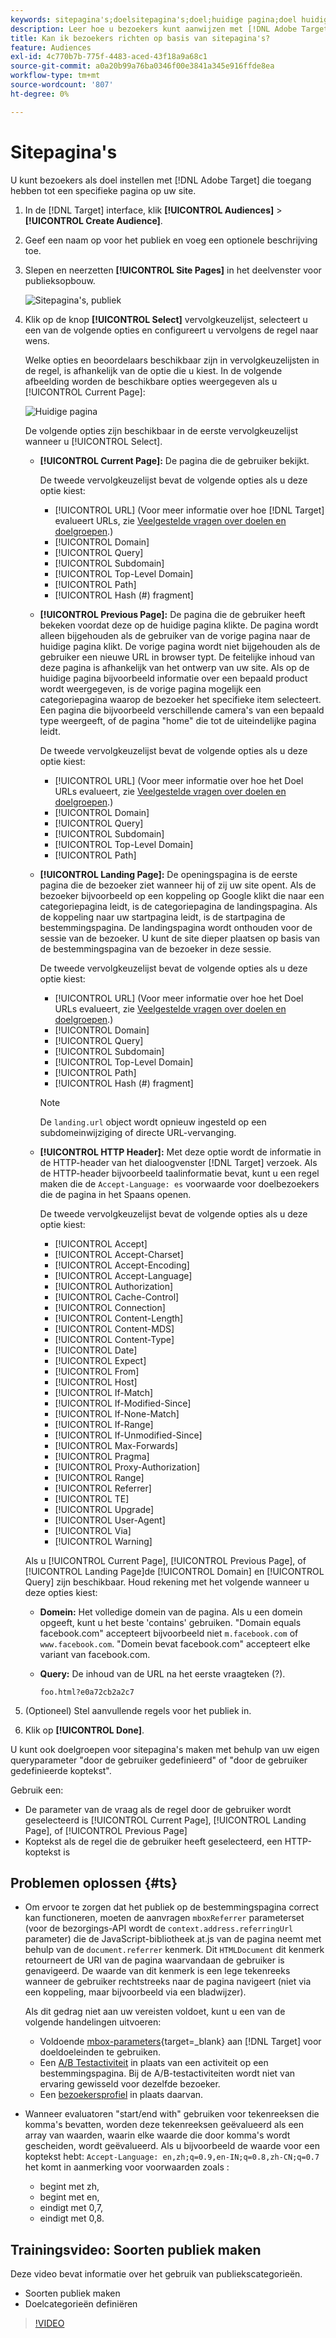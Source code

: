 ```yaml
---
keywords: sitepagina's;doelsitepagina's;doel;huidige pagina;doel huidige pagina;vorige pagina;doel vorige pagina;landingspagina;doel landingspagina;http header
description: Leer hoe u bezoekers kunt aanwijzen met [!DNL Adobe Target] die zich op een specifieke pagina op uw site bevinden.
title: Kan ik bezoekers richten op basis van sitepagina's?
feature: Audiences
exl-id: 4c770b7b-775f-4483-aced-43f18a9a68c1
source-git-commit: a0a20b99a76ba0346f00e3841a345e916ffde8ea
workflow-type: tm+mt
source-wordcount: '807'
ht-degree: 0%

---
```


# Sitepagina&#39;s

U kunt bezoekers als doel instellen met [!DNL Adobe Target] die toegang hebben tot een specifieke pagina op uw site.

1. In de [!DNL Target] interface, klik **[!UICONTROL Audiences]** > **[!UICONTROL Create Audience]**.
1. Geef een naam op voor het publiek en voeg een optionele beschrijving toe.
1. Slepen en neerzetten **[!UICONTROL Site Pages]** in het deelvenster voor publieksopbouw.

   ![Sitepagina&#39;s, publiek](assets/target_site_pages.png)

1. Klik op de knop **[!UICONTROL Select]** vervolgkeuzelijst, selecteert u een van de volgende opties en configureert u vervolgens de regel naar wens.

   Welke opties en beoordelaars beschikbaar zijn in vervolgkeuzelijsten in de regel, is afhankelijk van de optie die u kiest. In de volgende afbeelding worden de beschikbare opties weergegeven als u [!UICONTROL Current Page]:

   ![Huidige pagina](assets/current-page.png)

   De volgende opties zijn beschikbaar in de eerste vervolgkeuzelijst wanneer u [!UICONTROL Select].

   * **[!UICONTROL Current Page]:** De pagina die de gebruiker bekijkt.

      De tweede vervolgkeuzelijst bevat de volgende opties als u deze optie kiest:

      * [!UICONTROL URL] (Voor meer informatie over hoe [!DNL Target] evalueert URLs, zie [Veelgestelde vragen over doelen en doelgroepen](/help/main/c-target/c-troubleshooting-targets-and-audiences/troubleshooting-targets-and-audiences.md).)
      * [!UICONTROL Domain]
      * [!UICONTROL Query]
      * [!UICONTROL Subdomain]
      * [!UICONTROL Top-Level Domain]
      * [!UICONTROL Path]
      * [!UICONTROL Hash (#) fragment]
   * **[!UICONTROL Previous Page]:** De pagina die de gebruiker heeft bekeken voordat deze op de huidige pagina klikte. De pagina wordt alleen bijgehouden als de gebruiker van de vorige pagina naar de huidige pagina klikt. De vorige pagina wordt niet bijgehouden als de gebruiker een nieuwe URL in browser typt. De feitelijke inhoud van deze pagina is afhankelijk van het ontwerp van uw site. Als op de huidige pagina bijvoorbeeld informatie over een bepaald product wordt weergegeven, is de vorige pagina mogelijk een categoriepagina waarop de bezoeker het specifieke item selecteert. Een pagina die bijvoorbeeld verschillende camera&#39;s van een bepaald type weergeeft, of de pagina &quot;home&quot; die tot de uiteindelijke pagina leidt.

      De tweede vervolgkeuzelijst bevat de volgende opties als u deze optie kiest:

      * [!UICONTROL URL] (Voor meer informatie over hoe het Doel URLs evalueert, zie [Veelgestelde vragen over doelen en doelgroepen](/help/main/c-target/c-troubleshooting-targets-and-audiences/troubleshooting-targets-and-audiences.md).)
      * [!UICONTROL Domain]
      * [!UICONTROL Query]
      * [!UICONTROL Subdomain]
      * [!UICONTROL Top-Level Domain]
      * [!UICONTROL Path]
   * **[!UICONTROL Landing Page]:** De openingspagina is de eerste pagina die de bezoeker ziet wanneer hij of zij uw site opent. Als de bezoeker bijvoorbeeld op een koppeling op Google klikt die naar een categoriepagina leidt, is de categoriepagina de landingspagina. Als de koppeling naar uw startpagina leidt, is de startpagina de bestemmingspagina. De landingspagina wordt onthouden voor de sessie van de bezoeker. U kunt de site dieper plaatsen op basis van de bestemmingspagina van de bezoeker in deze sessie.

      De tweede vervolgkeuzelijst bevat de volgende opties als u deze optie kiest:

      * [!UICONTROL URL] (Voor meer informatie over hoe het Doel URLs evalueert, zie [Veelgestelde vragen over doelen en doelgroepen](/help/main/c-target/c-troubleshooting-targets-and-audiences/troubleshooting-targets-and-audiences.md).)
      * [!UICONTROL Domain]
      * [!UICONTROL Query]
      * [!UICONTROL Subdomain]
      * [!UICONTROL Top-Level Domain]
      * [!UICONTROL Path]
      * [!UICONTROL Hash (#) fragment]

      >[!NOTE]
      >
      >De `landing.url` object wordt opnieuw ingesteld op een subdomeinwijziging of directe URL-vervanging.

   * **[!UICONTROL HTTP Header]:** Met deze optie wordt de informatie in de HTTP-header van het dialoogvenster [!DNL Target] verzoek. Als de HTTP-header bijvoorbeeld taalinformatie bevat, kunt u een regel maken die de `Accept-Language: es` voorwaarde voor doelbezoekers die de pagina in het Spaans openen.

      De tweede vervolgkeuzelijst bevat de volgende opties als u deze optie kiest:

      * [!UICONTROL Accept]
      * [!UICONTROL Accept-Charset]
      * [!UICONTROL Accept-Encoding]
      * [!UICONTROL Accept-Language]
      * [!UICONTROL Authorization]
      * [!UICONTROL Cache-Control]
      * [!UICONTROL Connection]
      * [!UICONTROL Content-Length]
      * [!UICONTROL Content-MDS]
      * [!UICONTROL Content-Type]
      * [!UICONTROL Date]
      * [!UICONTROL Expect]
      * [!UICONTROL From]
      * [!UICONTROL Host]
      * [!UICONTROL If-Match]
      * [!UICONTROL If-Modified-Since]
      * [!UICONTROL If-None-Match]
      * [!UICONTROL If-Range]
      * [!UICONTROL If-Unmodified-Since]
      * [!UICONTROL Max-Forwards]
      * [!UICONTROL Pragma]
      * [!UICONTROL Proxy-Authorization]
      * [!UICONTROL Range]
      * [!UICONTROL Referrer]
      * [!UICONTROL TE]
      * [!UICONTROL Upgrade]
      * [!UICONTROL User-Agent]
      * [!UICONTROL Via]
      * [!UICONTROL Warning]

   Als u [!UICONTROL Current Page], [!UICONTROL Previous Page], of [!UICONTROL Landing Page]de [!UICONTROL Domain] en [!UICONTROL Query] zijn beschikbaar. Houd rekening met het volgende wanneer u deze opties kiest:

   * **Domein:** Het volledige domein van de pagina. Als u een domein opgeeft, kunt u het beste &#39;contains&#39; gebruiken. &quot;Domain equals facebook.com&quot; accepteert bijvoorbeeld niet `m.facebook.com` of `www.facebook.com`. &quot;Domein bevat facebook.com&quot; accepteert elke variant van facebook.com.
   * **Query:** De inhoud van de URL na het eerste vraagteken (?).

      `foo.html?e0a72cb2a2c7`





1. (Optioneel) Stel aanvullende regels voor het publiek in.
1. Klik op **[!UICONTROL Done]**.

U kunt ook doelgroepen voor sitepagina&#39;s maken met behulp van uw eigen queryparameter &quot;door de gebruiker gedefinieerd&quot; of &quot;door de gebruiker gedefinieerde koptekst&quot;.

Gebruik een:

* De parameter van de vraag als de regel door de gebruiker wordt geselecteerd is [!UICONTROL Current Page], [!UICONTROL Landing Page], of [!UICONTROL Previous Page]
* Koptekst als de regel die de gebruiker heeft geselecteerd, een HTTP-koptekst is

## Problemen oplossen {#ts}

* Om ervoor te zorgen dat het publiek op de bestemmingspagina correct kan functioneren, moeten de aanvragen `mboxReferrer` parameterset (voor de bezorgings-API wordt de `context.address.referringUrl` parameter) die de JavaScript-bibliotheek at.js van de pagina neemt met behulp van de `document.referrer` kenmerk. Dit `HTMLDocument` dit kenmerk retourneert de URI van de pagina waarvandaan de gebruiker is genavigeerd. De waarde van dit kenmerk is een lege tekenreeks wanneer de gebruiker rechtstreeks naar de pagina navigeert (niet via een koppeling, maar bijvoorbeeld via een bladwijzer).

   Als dit gedrag niet aan uw vereisten voldoet, kunt u een van de volgende handelingen uitvoeren:

   * Voldoende [mbox-parameters](https://developer.adobe.com/target/implement/client-side/atjs/global-mbox/pass-parameters-to-global-mbox/){target=_blank} aan [!DNL Target] voor doeldoeleinden te gebruiken.
   * Een [A/B Testactiviteit](/help/main/c-activities/t-test-ab/test-ab.md) in plaats van een activiteit op een bestemmingspagina. Bij de A/B-testactiviteiten wordt niet van ervaring gewisseld voor dezelfde bezoeker.
   * Een [bezoekersprofiel](/help/main/c-target/c-audiences/c-target-rules/visitor-profile.md) in plaats daarvan.

* Wanneer evaluatoren &quot;start/end with&quot; gebruiken voor tekenreeksen die komma&#39;s bevatten, worden deze tekenreeksen geëvalueerd als een array van waarden, waarin elke waarde die door komma&#39;s wordt gescheiden, wordt geëvalueerd. Als u bijvoorbeeld de waarde voor een koptekst hebt: `Accept-Language: en,zh;q=0.9,en-IN;q=0.8,zh-CN;q=0.7` het komt in aanmerking voor voorwaarden zoals :
   * begint met zh,
   * begint met en,
   * eindigt met 0,7,
   * eindigt met 0,8.

## Trainingsvideo: Soorten publiek maken

Deze video bevat informatie over het gebruik van publiekscategorieën.

* Soorten publiek maken
* Doelcategorieën definiëren

>[!VIDEO](https://video.tv.adobe.com/v/17392)

